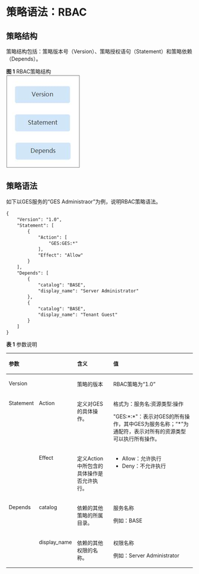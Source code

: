 # 策略语法：RBAC<a name="ges_01_0071"></a>

## 策略结构<a name="section766995911819"></a>

策略结构包括：策略版本号（Version）、策略授权语句（Statement）和策略依赖（Depends）。

**图 1**  RBAC策略结构<a name="fig1880665914816"></a>  
![](figures/RBAC策略结构.jpg "RBAC策略结构")

## 策略语法<a name="section36766598814"></a>

如下以GES服务的“GES Administraor”为例，说明RBAC策略语法。

```
{
    "Version": "1.0",
    "Statement": [
        {
            "Action": [
                "GES:GES:*"
            ],
            "Effect": "Allow"
        }
    ],
    "Depends": [
        {
            "catalog": "BASE",
            "display_name": "Server Administrator"
        },
        {
            "catalog": "BASE",
            "display_name": "Tenant Guest"
        }
    ]
}
```

**表 1**  参数说明

<a name="table146793596811"></a>
<table><thead align="left"><tr id="row188071959785"><th class="cellrowborder" colspan="2" valign="top" id="mcps1.2.5.1.1"><p id="p48071759981"><a name="p48071759981"></a><a name="p48071759981"></a>参数</p>
</th>
<th class="cellrowborder" valign="top" id="mcps1.2.5.1.2"><p id="p1680718595814"><a name="p1680718595814"></a><a name="p1680718595814"></a>含义</p>
</th>
<th class="cellrowborder" valign="top" id="mcps1.2.5.1.3"><p id="p138075591688"><a name="p138075591688"></a><a name="p138075591688"></a>值</p>
</th>
</tr>
</thead>
<tbody><tr id="row208073597813"><td class="cellrowborder" colspan="2" valign="top" headers="mcps1.2.5.1.1 "><p id="p88079591881"><a name="p88079591881"></a><a name="p88079591881"></a>Version</p>
</td>
<td class="cellrowborder" valign="top" headers="mcps1.2.5.1.2 "><p id="p14807259485"><a name="p14807259485"></a><a name="p14807259485"></a>策略的版本</p>
</td>
<td class="cellrowborder" valign="top" headers="mcps1.2.5.1.3 "><p id="p880716593813"><a name="p880716593813"></a><a name="p880716593813"></a>RBAC策略为“1.0”</p>
</td>
</tr>
<tr id="row380718596815"><td class="cellrowborder" rowspan="2" valign="top" width="11.29112911291129%" headers="mcps1.2.5.1.1 "><p id="p78076598819"><a name="p78076598819"></a><a name="p78076598819"></a>Statement</p>
</td>
<td class="cellrowborder" valign="top" width="13.851385138513853%" headers="mcps1.2.5.1.1 "><p id="p168081595814"><a name="p168081595814"></a><a name="p168081595814"></a>Action</p>
</td>
<td class="cellrowborder" valign="top" width="22.352235223522353%" headers="mcps1.2.5.1.2 "><p id="p1980812591388"><a name="p1980812591388"></a><a name="p1980812591388"></a>定义对GES的具体操作。</p>
</td>
<td class="cellrowborder" valign="top" width="52.5052505250525%" headers="mcps1.2.5.1.3 "><p id="p08081659187"><a name="p08081659187"></a><a name="p08081659187"></a>格式为：服务名:资源类型:操作</p>
<p id="p1480815593812"><a name="p1480815593812"></a><a name="p1480815593812"></a>"GES:*:*"：表示对GES的所有操作，其中GES为服务名称；“*”为通配符，表示对所有的资源类型可以执行所有操作。</p>
</td>
</tr>
<tr id="row68081259184"><td class="cellrowborder" valign="top" headers="mcps1.2.5.1.1 "><p id="p180845913814"><a name="p180845913814"></a><a name="p180845913814"></a>Effect</p>
</td>
<td class="cellrowborder" valign="top" headers="mcps1.2.5.1.1 "><p id="p28081959381"><a name="p28081959381"></a><a name="p28081959381"></a>定义Action中所包含的具体操作是否允许执行。</p>
</td>
<td class="cellrowborder" valign="top" headers="mcps1.2.5.1.2 "><a name="ul4808175920818"></a><a name="ul4808175920818"></a><ul id="ul4808175920818"><li>Allow：允许执行</li><li>Deny：不允许执行</li></ul>
</td>
</tr>
<tr id="row208087597813"><td class="cellrowborder" rowspan="2" valign="top" width="11.29112911291129%" headers="mcps1.2.5.1.1 "><p id="p7808559589"><a name="p7808559589"></a><a name="p7808559589"></a>Depends</p>
</td>
<td class="cellrowborder" valign="top" width="13.851385138513853%" headers="mcps1.2.5.1.1 "><p id="p1680885916811"><a name="p1680885916811"></a><a name="p1680885916811"></a>catalog</p>
</td>
<td class="cellrowborder" valign="top" width="22.352235223522353%" headers="mcps1.2.5.1.2 "><p id="p15808259888"><a name="p15808259888"></a><a name="p15808259888"></a>依赖的其他策略的所属目录。</p>
</td>
<td class="cellrowborder" valign="top" width="52.5052505250525%" headers="mcps1.2.5.1.3 "><p id="p128086591988"><a name="p128086591988"></a><a name="p128086591988"></a>服务名称</p>
<p id="p680812591982"><a name="p680812591982"></a><a name="p680812591982"></a>例如：BASE</p>
</td>
</tr>
<tr id="row1480895915810"><td class="cellrowborder" valign="top" headers="mcps1.2.5.1.1 "><p id="p680810591188"><a name="p680810591188"></a><a name="p680810591188"></a>display_name</p>
</td>
<td class="cellrowborder" valign="top" headers="mcps1.2.5.1.1 "><p id="p180915915818"><a name="p180915915818"></a><a name="p180915915818"></a>依赖的其他权限的名称。</p>
</td>
<td class="cellrowborder" valign="top" headers="mcps1.2.5.1.2 "><p id="p88093591484"><a name="p88093591484"></a><a name="p88093591484"></a>权限名称</p>
<p id="p4809205915816"><a name="p4809205915816"></a><a name="p4809205915816"></a>例如：Server Administrator</p>
</td>
</tr>
</tbody>
</table>

